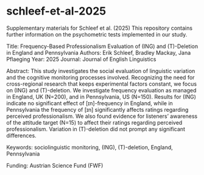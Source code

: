 # schleef-et-al-2025

Supplementary materials for Schleef et al. (2025) This repository contains further information on the psychometric tests implemented in our study.

Title: Frequency-Based Professionalism Evaluation of (ING) and (T)-Deletion in England and Pennsylvania Authors: Erik Schleef, Bradley Mackay, Jana Pflaeging Year: 2025 Journal: Journal of English Linguistics

Abstract: This study investigates the social evaluation of linguistic variation and the cognitive monitoring processes involved. Recognizing the need for cross-regional research that keeps experimental factors constant, we focus on (ING) and (T)-deletion. We investigate frequency evaluation as managed in England, UK (N=200), and in Pennsylvania, US (N=150). Results for (ING) indicate no significant effect of [ɪn]-frequency in England, while in Pennsylvania the frequency of [ɪn] significantly affects ratings regarding perceived professionalism. We also found evidence for listeners’ awareness of the attitude target (N=15) to affect their ratings regarding perceived professionalism. Variation in (T)-deletion did not prompt any significant differences.

Keywords: sociolinguistic monitoring, (ING), (T)-deletion, England, Pennsylvania

Funding: Austrian Science Fund (FWF)
